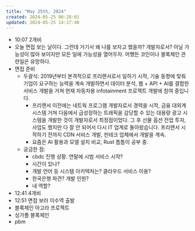 ```yaml
---
title: "May 25th, 2024"
created: 2024-05-25 00:28:01
updated: 2024-05-25 14:17:40
---
```

  * 10:07 2개비
  * 오늘 면접 보는 날이다. 그런데 거기서 왜 나를 보자고 했을까? 개발자로서? 아닐 가능성이 많아 보이지만 모든 일에 가능성을 열어두자. 어쨌든 코인이나 블록체인 관련일은 유망하다.
  * 면접 준비
    * 두괄식: 2019년부터 본격적으로 프리랜서로서 일하기 시작, 기술 동향에 맞춰 기업이 요구하는 능력을 계속 개발하면서 데이터 분석, 웹 + API + AI를 결합한 서비스 개발을 거쳐 현재 자동차용 infotainment 프로젝트 개발에 참여 중입니다.
      * 프리랜서 이전에는 네트웍 프로그램 개발자로서 경력을 시작, 금융 대외계 시스템 거쳐 다음에서 급성장하는 트래픽을 감당할 수 있는 대용량 광고 시스템을 개발한 것이 개발자로서 최정점이었다. 그 후 선물 옵션 전업 투자, 사업도 했지만  다 잘 안 되어서 다시 IT 업계로 돌아왔습니다. 프리랜서 시작하기 전까지 CDN 서비스 개발, 핀테크 업체에서 개발을 계속.
      * 요즘은 AI 활용과 모델 설치 비교, Rust 틈틈이 공부 중.
    * 궁금한 점: 
      * cbdc 진행 상황. 연말에 시범 서비스 시작? 
      * 시간이 있나?
      * 개발 언어 등 시스템 아키텍처는? 클라우드 서비스 이용? 
      * 한국은행 파견? 개발 인원?
      * 내 역할?
  * 12:41 4개비
  * 12:51 면접 보러 이수역 출발
  * 블록체인 아고라 프로젝트
  * 싱가폴 블록체인
  * pbm